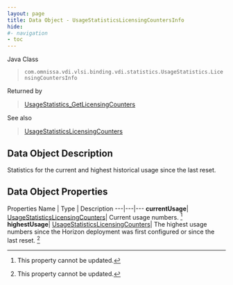 ```yaml
---
layout: page
title: Data Object - UsageStatisticsLicensingCountersInfo
hide:
#- navigation
- toc
---
```






Java Class
> `com.omnissa.vdi.vlsi.binding.vdi.statistics.UsageStatistics.LicensingCountersInfo`

Returned by
> [UsageStatistics_GetLicensingCounters](vdi.statistics.UsageStatistics.md#getLicensingCounters)

See also
> [UsageStatisticsLicensingCounters](vdi.statistics.UsageStatistics.LicensingCounters.md)


## Data Object Description

Statistics for the current and highest historical usage since the last reset.

## Data Object Properties
Properties
Name |  Type |  Description
---|---|---
**currentUsage**| [UsageStatisticsLicensingCounters](vdi.statistics.UsageStatistics.LicensingCounters.md)|  Current usage numbers. [^2]
**highestUsage**| [UsageStatisticsLicensingCounters](vdi.statistics.UsageStatistics.LicensingCounters.md)|  The highest usage numbers since the Horizon deployment was first configured or since the last reset. [^2]
 


 


[^2]: This property cannot be updated.